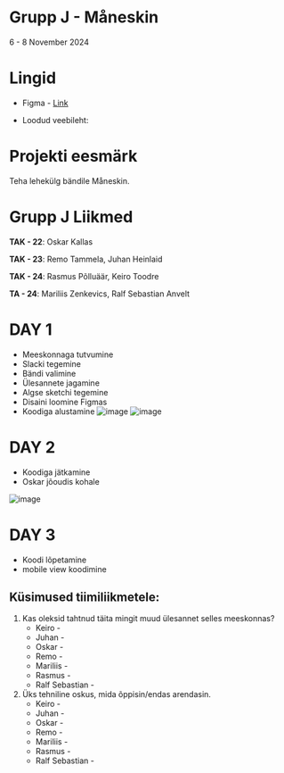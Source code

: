 # Grupp J - Måneskin
6  - 8 November 2024
# Lingid
* Figma - [Link](https://www.figma.com/design/nTpcvD8kkP8YWahdq5S2g3/Maneskin-projekt?node-id=0-1&node-type=canvas&t=NFPyMzPo9kbTipr7-0)
  
* Loodud veebileht:

# Projekti eesmärk
Teha lehekülg bändile Måneskin.

# Grupp J Liikmed
**TAK - 22**: Oskar Kallas

**TAK - 23**: Remo Tammela, Juhan Heinlaid

**TAK - 24**: Rasmus Põlluäär, Keiro Toodre

**TA - 24**:  Mariliis Zenkevics, Ralf Sebastian Anvelt

# DAY 1

* Meeskonnaga tutvumine
* Slacki tegemine
* Bändi valimine
* Ülesannete jagamine
* Algse sketchi tegemine
* Disaini loomine Figmas
* Koodiga alustamine
![image](https://github.com/user-attachments/assets/d03e8957-0b5d-418a-9d9f-0155f48260cf)
![image](https://github.com/user-attachments/assets/354b7e24-6f21-435c-9ded-2edf64ec1cde)

# DAY 2

* Koodiga jätkamine
* Oskar jõoudis kohale

![image](https://github.com/user-attachments/assets/6ad532ed-8647-4472-9165-b8f9fa3b70c8)

# DAY 3

* Koodi lõpetamine
* mobile view koodimine


## Küsimused tiimiliikmetele:
1. Kas oleksid tahtnud täita mingit muud ülesannet selles meeskonnas?
   * Keiro - 
   * Juhan - 
   * Oskar - 
   * Remo - 
   * Mariliis - 
   * Rasmus -
   * Ralf Sebastian - 
3. Üks tehniline oskus, mida õppisin/endas arendasin.
   * Keiro - 
   * Juhan - 
   * Oskar - 
   * Remo - 
   * Mariliis - 
   * Rasmus -
   * Ralf Sebastian - 




